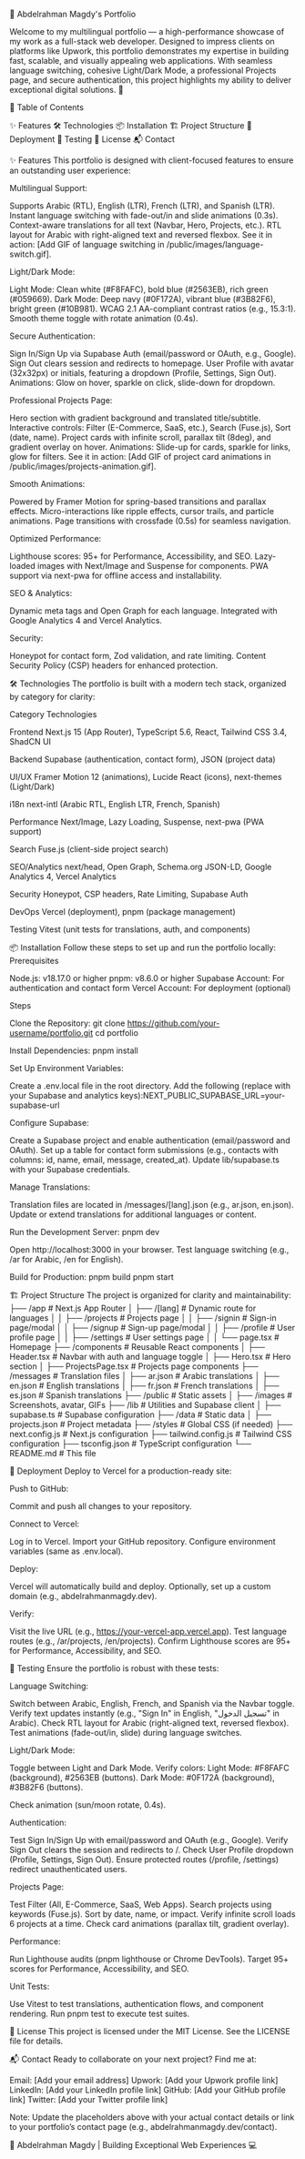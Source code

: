 🌟 Abdelrahman Magdy's Portfolio

Welcome to my multilingual portfolio — a high-performance showcase of my work as a full-stack web developer. Designed to impress clients on platforms like Upwork, this portfolio demonstrates my expertise in building fast, scalable, and visually appealing web applications. With seamless language switching, cohesive Light/Dark Mode, a professional Projects page, and secure authentication, this project highlights my ability to deliver exceptional digital solutions. 🚀

📖 Table of Contents

✨ Features
🛠️ Technologies
📦 Installation
🏗️ Project Structure
🚀 Deployment
🧪 Testing
📜 License
📬 Contact


✨ Features
This portfolio is designed with client-focused features to ensure an outstanding user experience:

Multilingual Support:

Supports Arabic (RTL), English (LTR), French (LTR), and Spanish (LTR).
Instant language switching with fade-out/in and slide animations (0.3s).
Context-aware translations for all text (Navbar, Hero, Projects, etc.).
RTL layout for Arabic with right-aligned text and reversed flexbox.
See it in action: [Add GIF of language switching in /public/images/language-switch.gif].


Light/Dark Mode:

Light Mode: Clean white (#F8FAFC), bold blue (#2563EB), rich green (#059669).
Dark Mode: Deep navy (#0F172A), vibrant blue (#3B82F6), bright green (#10B981).
WCAG 2.1 AA-compliant contrast ratios (e.g., 15.3:1).
Smooth theme toggle with rotate animation (0.4s).


Secure Authentication:

Sign In/Sign Up via Supabase Auth (email/password or OAuth, e.g., Google).
Sign Out clears session and redirects to homepage.
User Profile with avatar (32x32px) or initials, featuring a dropdown (Profile, Settings, Sign Out).
Animations: Glow on hover, sparkle on click, slide-down for dropdown.


Professional Projects Page:

Hero section with gradient background and translated title/subtitle.
Interactive controls: Filter (E-Commerce, SaaS, etc.), Search (Fuse.js), Sort (date, name).
Project cards with infinite scroll, parallax tilt (8deg), and gradient overlay on hover.
Animations: Slide-up for cards, sparkle for links, glow for filters.
See it in action: [Add GIF of project card animations in /public/images/projects-animation.gif].


Smooth Animations:

Powered by Framer Motion for spring-based transitions and parallax effects.
Micro-interactions like ripple effects, cursor trails, and particle animations.
Page transitions with crossfade (0.5s) for seamless navigation.


Optimized Performance:

Lighthouse scores: 95+ for Performance, Accessibility, and SEO.
Lazy-loaded images with Next/Image and Suspense for components.
PWA support via next-pwa for offline access and installability.


SEO & Analytics:

Dynamic meta tags and Open Graph for each language.
Integrated with Google Analytics 4 and Vercel Analytics.


Security:

Honeypot for contact form, Zod validation, and rate limiting.
Content Security Policy (CSP) headers for enhanced protection.




🛠️ Technologies
The portfolio is built with a modern tech stack, organized by category for clarity:



Category
Technologies



Frontend
Next.js 15 (App Router), TypeScript 5.6, React, Tailwind CSS 3.4, ShadCN UI


Backend
Supabase (authentication, contact form), JSON (project data)


UI/UX
Framer Motion 12 (animations), Lucide React (icons), next-themes (Light/Dark)


i18n
next-intl (Arabic RTL, English LTR, French, Spanish)


Performance
Next/Image, Lazy Loading, Suspense, next-pwa (PWA support)


Search
Fuse.js (client-side project search)


SEO/Analytics
next/head, Open Graph, Schema.org JSON-LD, Google Analytics 4, Vercel Analytics


Security
Honeypot, CSP headers, Rate Limiting, Supabase Auth


DevOps
Vercel (deployment), pnpm (package management)


Testing
Vitest (unit tests for translations, auth, and components)



📦 Installation
Follow these steps to set up and run the portfolio locally:
Prerequisites

Node.js: v18.17.0 or higher
pnpm: v8.6.0 or higher
Supabase Account: For authentication and contact form
Vercel Account: For deployment (optional)

Steps

Clone the Repository:
git clone https://github.com/your-username/portfolio.git
cd portfolio


Install Dependencies:
pnpm install


Set Up Environment Variables:

Create a .env.local file in the root directory.
Add the following (replace with your Supabase and analytics keys):NEXT_PUBLIC_SUPABASE_URL=your-supabase-url




Configure Supabase:

Create a Supabase project and enable authentication (email/password and OAuth).
Set up a table for contact form submissions (e.g., contacts with columns: id, name, email, message, created_at).
Update lib/supabase.ts with your Supabase credentials.


Manage Translations:

Translation files are located in /messages/[lang].json (e.g., ar.json, en.json).
Update or extend translations for additional languages or content.


Run the Development Server:
pnpm dev


Open http://localhost:3000 in your browser.
Test language switching (e.g., /ar for Arabic, /en for English).


Build for Production:
pnpm build
pnpm start




🏗️ Project Structure
The project is organized for clarity and maintainability:
├── /app                  # Next.js App Router
│   ├── /[lang]           # Dynamic route for languages
│   │   ├── /projects     # Projects page
│   │   ├── /signin       # Sign-in page/modal
│   │   ├── /signup       # Sign-up page/modal
│   │   ├── /profile      # User profile page
│   │   ├── /settings     # User settings page
│   │   └── page.tsx      # Homepage
├── /components           # Reusable React components
│   ├── Header.tsx        # Navbar with auth and language toggle
│   ├── Hero.tsx          # Hero section
│   ├── ProjectsPage.tsx  # Projects page components
├── /messages             # Translation files
│   ├── ar.json           # Arabic translations
│   ├── en.json           # English translations
│   ├── fr.json           # French translations
│   ├── es.json           # Spanish translations
├── /public               # Static assets
│   ├── /images           # Screenshots, avatar, GIFs
├── /lib                  # Utilities and Supabase client
│   ├── supabase.ts       # Supabase configuration
├── /data                 # Static data
│   ├── projects.json     # Project metadata
├── /styles               # Global CSS (if needed)
├── next.config.js        # Next.js configuration
├── tailwind.config.js    # Tailwind CSS configuration
├── tsconfig.json         # TypeScript configuration
└── README.md             # This file


🚀 Deployment
Deploy to Vercel for a production-ready site:

Push to GitHub:

Commit and push all changes to your repository.


Connect to Vercel:

Log in to Vercel.
Import your GitHub repository.
Configure environment variables (same as .env.local).


Deploy:

Vercel will automatically build and deploy.
Optionally, set up a custom domain (e.g., abdelrahmanmagdy.dev).


Verify:

Visit the live URL (e.g., https://your-vercel-app.vercel.app).
Test language routes (e.g., /ar/projects, /en/projects).
Confirm Lighthouse scores are 95+ for Performance, Accessibility, and SEO.




🧪 Testing
Ensure the portfolio is robust with these tests:

Language Switching:

Switch between Arabic, English, French, and Spanish via the Navbar toggle.
Verify text updates instantly (e.g., "Sign In" in English, "تسجيل الدخول" in Arabic).
Check RTL layout for Arabic (right-aligned text, reversed flexbox).
Test animations (fade-out/in, slide) during language switches.


Light/Dark Mode:

Toggle between Light and Dark Mode.
Verify colors:
Light Mode: #F8FAFC (background), #2563EB (buttons).
Dark Mode: #0F172A (background), #3B82F6 (buttons).


Check animation (sun/moon rotate, 0.4s).


Authentication:

Test Sign In/Sign Up with email/password and OAuth (e.g., Google).
Verify Sign Out clears the session and redirects to /.
Check User Profile dropdown (Profile, Settings, Sign Out).
Ensure protected routes (/profile, /settings) redirect unauthenticated users.


Projects Page:

Test Filter (All, E-Commerce, SaaS, Web Apps).
Search projects using keywords (Fuse.js).
Sort by date, name, or impact.
Verify infinite scroll loads 6 projects at a time.
Check card animations (parallax tilt, gradient overlay).


Performance:

Run Lighthouse audits (pnpm lighthouse or Chrome DevTools).
Target 95+ scores for Performance, Accessibility, and SEO.


Unit Tests:

Use Vitest to test translations, authentication flows, and component rendering.
Run pnpm test to execute test suites.




📜 License
This project is licensed under the MIT License. See the LICENSE file for details.

📬 Contact
Ready to collaborate on your next project? Find me at:

Email: [Add your email address]
Upwork: [Add your Upwork profile link]
LinkedIn: [Add your LinkedIn profile link]
GitHub: [Add your GitHub profile link]
Twitter: [Add your Twitter profile link]

Note: Update the placeholders above with your actual contact details or link to your portfolio’s contact page (e.g., abdelrahmanmagdy.dev/contact).

🌟 Abdelrahman Magdy | Building Exceptional Web Experiences 💻
